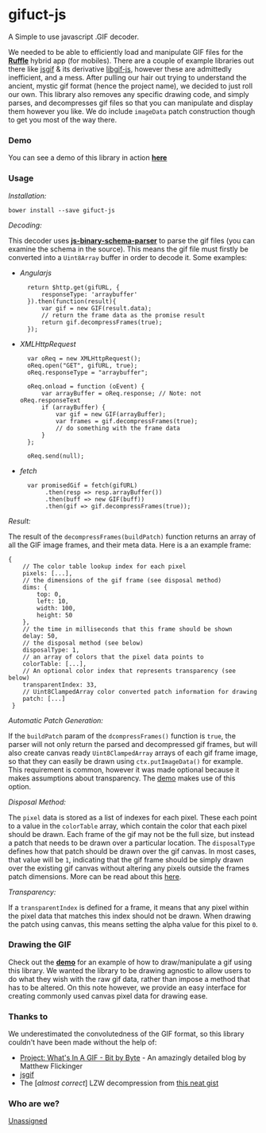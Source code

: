 # gifuct-js
A Simple to use javascript .GIF decoder.

We needed to be able to efficiently load and manipulate GIF files for the **[Ruffle][1]** hybrid app (for mobiles). There are a couple of example libraries out there like [jsgif][2] & its derivative [libgif-js][3], however these are admittedly inefficient, and a mess. After pulling our hair out trying to understand the ancient, mystic gif format (hence the project name), we decided to just roll our own. This library also removes any specific drawing code, and simply parses, and decompresses gif files so that you can manipulate and display them however you like. We do include `imageData` patch construction though to get you most of the way there.

### Demo

You can see a demo of this library in action **[here][4]**

### Usage

*Installation:*

    bower install --save gifuct-js
    
*Decoding:*

This decoder uses **[js-binary-schema-parser][5]** to parse the gif files (you can examine the schema in the source). This means the gif file must firstly be converted into a `Uint8Array` buffer in order to decode it. Some examples:

* *Angularjs*


        return $http.get(gifURL, {
            responseType: 'arraybuffer'
        }).then(function(result){
            var gif = new GIF(result.data);
            // return the frame data as the promise result
            return gif.decompressFrames(true);
        });
    
* *XMLHttpRequest*
    
     
        var oReq = new XMLHttpRequest();
        oReq.open("GET", gifURL, true);
        oReq.responseType = "arraybuffer";

        oReq.onload = function (oEvent) {
            var arrayBuffer = oReq.response; // Note: not oReq.responseText
            if (arrayBuffer) {
                var gif = new GIF(arrayBuffer);
                var frames = gif.decompressFrames(true);
                // do something with the frame data
            }
        };

        oReq.send(null);

* *fetch*

        var promisedGif = fetch(gifURL)
             .then(resp => resp.arrayBuffer())
             .then(buff => new GIF(buff))
             .then(gif => gif.decompressFrames(true));

*Result:*

The result of the `decompressFrames(buildPatch)` function returns an array of all the GIF image frames, and their meta data. Here is a an example frame:

    {
        // The color table lookup index for each pixel
        pixels: [...], 
        // the dimensions of the gif frame (see disposal method)
        dims: { 
            top: 0,
            left: 10,
            width: 100,
            height: 50
        },
        // the time in milliseconds that this frame should be shown
        delay: 50,
        // the disposal method (see below)
        disposalType: 1,
        // an array of colors that the pixel data points to
        colorTable: [...],
        // An optional color index that represents transparency (see below)
        transparentIndex: 33,
        // Uint8ClampedArray color converted patch information for drawing
        patch: [...]
     }
     
*Automatic Patch Generation:*

If the `buildPatch` param of the `dcompressFrames()` function is `true`, the parser will not only return the parsed and decompressed gif frames, but will also create canvas ready `Uint8ClampedArray` arrays of each gif frame image, so that they can easily be drawn using `ctx.putImageData()` for example. This requirement is common, however it was made optional because it makes assumptions about transparency. The [demo][4] makes use of this option.
     
*Disposal Method:*
 
The `pixel` data is stored as a list of indexes for each pixel. These each point to a value in the `colorTable` array, which contain the color that each pixel should be drawn. Each frame of the gif may not be the full size, but instead a patch that needs to be drawn over a particular location. The `disposalType` defines how that patch should be drawn over the gif canvas. In most cases, that value will be `1`, indicating that the gif frame should be simply drawn over the existing gif canvas without altering any pixels outside the frames patch dimensions. More can be read about this [here][6].

*Transparency:*

If a `transparentIndex` is defined for a frame, it means that any pixel within the pixel data that matches this index should not be drawn. When drawing the patch using canvas, this means setting the alpha value for this pixel to `0`.

### Drawing the GIF

Check out the **[demo][4]** for an example of how to draw/manipulate a gif using this library. We wanted the library to be drawing agnostic to allow users to do what they wish with the raw gif data, rather than impose a method that has to be altered. On this note however, we provide an easy interface for creating commonly used canvas pixel data for drawing ease.

### Thanks to

We underestimated the convolutedness of the GIF format, so this library couldn't have been made without the help of:

- [Project: What's In A GIF - Bit by Byte][7] - An amazingly detailed blog by Matthew Flickinger
- [jsgif][2]
- The [*almost correct*] LZW decompression from [this neat gist][8]

### Who are we?

[Unassigned][9]

[1]: http://ruffle.us
[2]: http://slbkbs.org/jsgif/
[3]: https://github.com/buzzfeed/libgif-js
[4]: http://matt-way.github.io/gifuct-js/
[5]: https://github.com/matt-way/jsBinarySchemaParser
[6]: http://www.matthewflickinger.com/lab/whatsinagif/animation_and_transparency.asp
[7]: http://www.matthewflickinger.com/lab/whatsinagif/index.html
[8]: https://gist.github.com/devunwired/4479231
[9]: http://unassigned.co